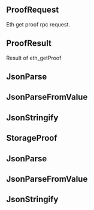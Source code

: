## ProofRequest
Eth get proof rpc request.

## ProofResult
Result of eth_getProof

## JsonParse

## JsonParseFromValue

## JsonStringify

## StorageProof

## JsonParse

## JsonParseFromValue

## JsonStringify

